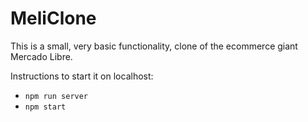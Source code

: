 # MeliClone

This is a small, very basic functionality, clone of the ecommerce giant Mercado Libre.

Instructions to start it on localhost:

- `npm run server`
- `npm start`
